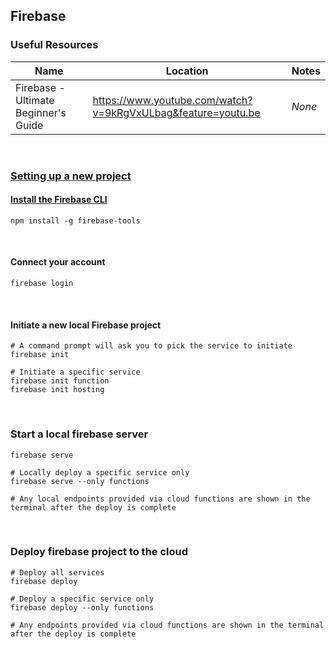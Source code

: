 ## Firebase

### Useful Resources
| Name | Location | Notes|
| --- | --- | --- |
| Firebase - Ultimate Beginner's Guide | https://www.youtube.com/watch?v=9kRgVxULbag&feature=youtu.be | *None* |

<br>

### [Setting up a new project](https://firebase.google.com/docs/cli/)
#### [Install the Firebase CLI](https://github.com/firebase/firebase-tools) 
```shell
npm install -g firebase-tools
```

<br>

#### Connect your account
```shell
firebase login
```

<br>

#### Initiate a new local Firebase project
```shell
# A command prompt will ask you to pick the service to initiate
firebase init

# Initiate a specific service
firebase init function
firebase init hosting
```

<br>

### Start a local firebase server
```shell
firebase serve

# Locally deploy a specific service only
firebase serve --only functions

# Any local endpoints provided via cloud functions are shown in the terminal after the deploy is complete
```

<br>

### Deploy firebase project to the cloud
```shell
# Deploy all services
firebase deploy

# Deploy a specific service only
firebase deploy --only functions

# Any endpoints provided via cloud functions are shown in the terminal after the deploy is complete
```

<br>
